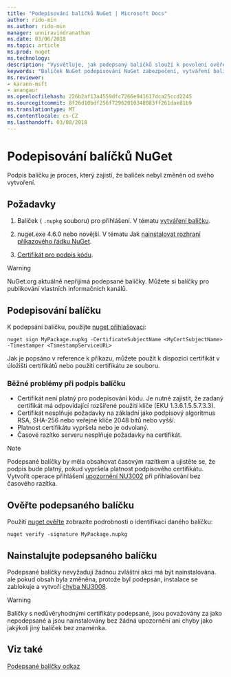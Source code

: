 ```yaml
---
title: "Podepisování balíčků NuGet | Microsoft Docs"
author: rido-min
ms.author: rido-min
manager: unniravindranathan
ms.date: 03/06/2018
ms.topic: article
ms.prod: nuget
ms.technology: 
description: "Vysvětluje, jak podepsaný balíčků slouží k povolení ověření obsahu integrity."
keywords: "Balíček NuGet podepisování NuGet zabezpečení, vytváření balíčků podepsané"
ms.reviewer:
- karann-msft
- anangaur
ms.openlocfilehash: 226b2af13a4559dfc7266e941617dca25ccd2245
ms.sourcegitcommit: 8f26d10bdf256f72962010348083ff261dae81b9
ms.translationtype: MT
ms.contentlocale: cs-CZ
ms.lasthandoff: 03/08/2018
---
```

# <a name="signing-nuget-packages"></a>Podepisování balíčků NuGet

Podpis balíčku je proces, který zajistí, že balíček nebyl změněn od svého vytvoření.

## <a name="prerequisites"></a>Požadavky

1. Balíček ( `.nupkg` souboru) pro přihlášení. V tématu [vytváření balíčku](creating-a-package.md).

1. nuget.exe 4.6.0 nebo novější. V tématu Jak [nainstalovat rozhraní příkazového řádku NuGet](../install-nuget-client-tools.md#nugetexe-cli).

1. [Certifikát pro podpis kódu](../reference/signed-packages-reference.md#get-a-code-signing-certificate).

> [!Warning]
> NuGet.org aktuálně nepřijímá podepsané balíčky. Můžete si balíčky pro publikování vlastních informačních kanálů.

## <a name="sign-a-package"></a>Podepisování balíčku

K podepsání balíčku, použijte [nuget přihlašovací](../tools/cli-ref-sign.md):

```cli
nuget sign MyPackage.nupkg -CertificateSubjectName <MyCertSubjectName> -Timestamper <TimestampServiceURL>
```

Jak je popsáno v reference k příkazu, můžete použít k dispozici certifikát v úložišti certifikátů nebo použití certifikátu ze souboru.

### <a name="common-problems-when-signing-a-package"></a>Běžné problémy při podpis balíčku

- Certifikát není platný pro podepisování kódu. Je nutné zajistit, že zadaný certifikát má odpovídající rozšířené použití klíče (EKU 1.3.6.1.5.5.7.3.3).
- Certifikát nesplňuje požadavky na základní jako podpisový algoritmus RSA, SHA-256 nebo veřejné klíče 2048 bitů nebo vyšší.
- Platnost certifikátu vypršela nebo je odvolaný.
- Časové razítko serveru nesplňuje požadavky na certifikát.

> [!Note]
> Podepsané balíčky by měla obsahovat časovým razítkem a ujistěte se, že podpis bude platný, pokud vypršela platnost podpisového certifikátu. Vytvořit operace přihlášení [upozornění NU3002](../reference/Errors-and-Warnings.md#nu3002) při přihlašování bez časového razítka.

## <a name="verify-a-signed-package"></a>Ověřte podepsaného balíčku

Použití [nuget ověřte](../tools/cli-ref-verify.md) zobrazíte podrobnosti o identifikaci daného balíčku:

```cli
nuget verify -signature MyPackage.nupkg
```

## <a name="install-a-signed-package"></a>Nainstalujte podepsaného balíčku

Podepsané balíčky nevyžadují žádnou zvláštní akci má být nainstalována. ale pokud obsah byla změněna, protože byl podepsán, instalace se zablokuje a vytvoří [chyba NU3008](../reference/Errors-and-Warnings.md#nu3008).

> [!Warning]
> Balíčky s nedůvěryhodnými certifikáty podepsané, jsou považovány za jako nepodepsané a jsou nainstalovány bez žádná upozornění ani chyby jako jakýkoli jiný balíček bez znaménka.

## <a name="see-also"></a>Viz také

[Podepsané balíčky odkaz](../reference/Signed-Packages-Reference.md)
